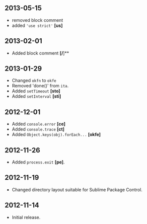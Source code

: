 2013-05-15
----------
* removed block comment
* added `'use strict'` **[us]**

2013-02-01
----------
* Added block comment **[/<notextile>**</notextile>]**

2013-01-29
----------
* Changed `okfn` to `okfe`
* Removed 'done()' from `ita`.
* Added `setTimeout` **[sto]**
* Added `setInterval` **[sti]**

2012-12-01
----------
* Added `console.error` **[ce]**
* Added `console.trace` **[ct]**
* Added `Object.keys(obj).forEach...` **[okfe]**

2012-11-26
----------
* Added `process.exit` **[pe]**.

2012-11-19
----------
* Changed directory layout suitable for Sublime Package Control.

2012-11-14
----------
* Initial release.
